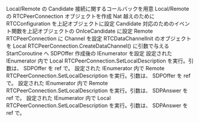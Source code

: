 Local/Remote の Candidate 接続に関するコールバックを用意
Local/Remote の RTCPeerConnection オブジェクトを作成
Nat 越えのために RTCConfiguration を上記オブジェクトに設定
Candidate 対応のためのイベント関数を上記オブジェクトの OnIceCandidate に設定
Remote RTCPeerConnection に Channel を設定
RTCDataChannelInit のオブジェクトを Local RTCPeerConnection.CreateDataChannel() に引数で与える
StartCoroutine へ SDPOffer 作成後の IEnumerator を設定
設定された IEnumerator 内で Local RTCPeerConnection.SetLocalDescription を実行。引数は、 SDPOffer を ref で。
設定された IEnumerator 内で Remote RTCPeerConnection.SetLocalDescription を実行。引数は、 SDPOffer を ref で。
設定された IEnumerator 内で Remote RTCPeerConnection.SetLocalDescription を実行。引数は、 SDPAnswer を ref で。
設定された IEnumerator 内で Local RTCPeerConnection.SetLocalDescription を実行。引数は、 SDPAnswer を ref で。
